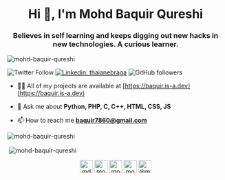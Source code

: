 <h1 align="center">Hi 👋, I'm Mohd Baquir Qureshi</h1>
<h3 align="center">Believes in self learning and keeps digging out new hacks in new technologies. A curious learner.</h3>

<p align="left"> <img src="https://komarev.com/ghpvc/?username=mohd-baquir-qureshi" alt="mohd-baquir-qureshi" /> </p>

![Twitter Follow](https://img.shields.io/twitter/follow/MdBaquirQureshi?label=Follow)
[![Linkedin: thaianebraga](https://img.shields.io/badge/-Baquir-blue?style=flat-square&logo=Linkedin&logoColor=white&link=https://www.linkedin.com/in/mohd-baquir-qureshi/)](https://www.linkedin.com/in/mohd-baquir-qureshi/)
![GitHub followers](https://img.shields.io/github/followers/mohd-baquir-qureshi?label=Follow&style=social)

- 👨‍💻 All of my projects are available at [https://baquir.is-a.dev](https://baquir.is-a.dev)

- 💬 Ask me about **Python, PHP, C, C++, HTML, CSS, JS**

- 📫 How to reach me **baquir7860@gmail.com**

<p><img align="left" src="https://github-readme-stats.vercel.app/api/top-langs/?username=mohd-baquir-qureshi&layout=compact&hide=html" alt="mohd-baquir-qureshi" /></p><br/>

<p>&nbsp;<img align="center" src="https://github-readme-stats.vercel.app/api?username=mohd-baquir-qureshi&show_icons=true" alt="mohd-baquir-qureshi" /></p>

<p align="center">
<a href="https://twitter.com/mdbaquirqureshi" target="blank"><img align="center" src="https://cdn.jsdelivr.net/npm/simple-icons@3.0.1/icons/twitter.svg" alt="mdbaquirqureshi" height="30" width="30" /></a>
<a href="https://linkedin.com/in/mohd-baquir-qureshi" target="blank"><img align="center" src="https://cdn.jsdelivr.net/npm/simple-icons@3.0.1/icons/linkedin.svg" alt="mohd-baquir-qureshi" height="30" width="30" /></a>
<a href="https://fb.com/mohd.baquir.qureshi" target="blank"><img align="center" src="https://cdn.jsdelivr.net/npm/simple-icons@3.0.1/icons/facebook.svg" alt="mohd.baquir.qureshi" height="30" width="30" /></a>
<a href="https://instagram.com/mohd.baquir_qureshi__" target="blank"><img align="center" src="https://cdn.jsdelivr.net/npm/simple-icons@3.0.1/icons/instagram.svg" alt="mohd.baquir_qureshi__" height="30" width="30" /></a>
<a href="https://www.hackerearth.com/@mohd.baquir.qureshi" target="blank"><img align="center" src="https://cdn.jsdelivr.net/npm/simple-icons@3.0.1/icons/hackerearth.svg" alt="@mohd.baquir.qureshi" height="30" width="30" /></a>
</p>
